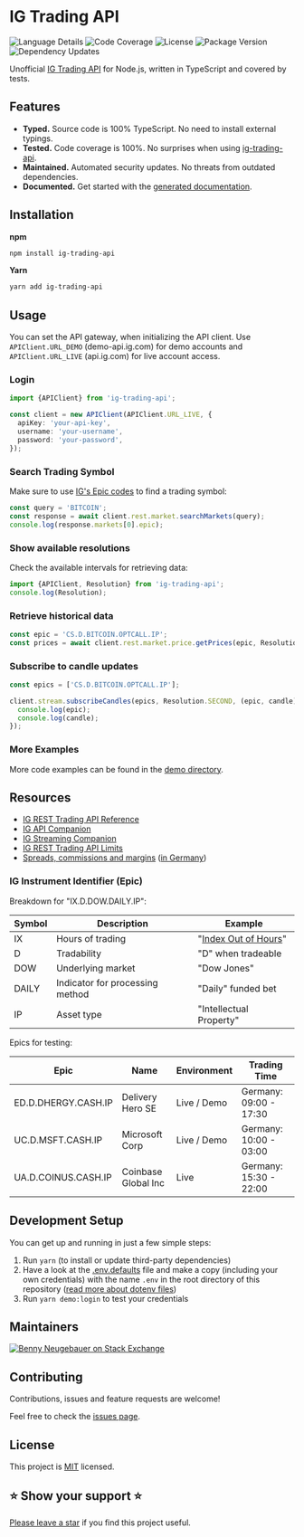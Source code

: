 # IG Trading API

![Language Details](https://img.shields.io/github/languages/top/bennycode/ig-trading-api) ![Code Coverage](https://img.shields.io/codecov/c/github/bennycode/ig-trading-api/main) ![License](https://img.shields.io/npm/l/ig-trading-api.svg) ![Package Version](https://img.shields.io/npm/v/ig-trading-api.svg) ![Dependency Updates](https://img.shields.io/david/bennycode/ig-trading-api.svg)

Unofficial [IG Trading API](https://labs.ig.com/rest-trading-api-guide.html) for Node.js, written in TypeScript and covered by tests.

## Features

- **Typed.** Source code is 100% TypeScript. No need to install external typings.
- **Tested.** Code coverage is 100%. No surprises when using [ig-trading-api][1].
- **Maintained.** Automated security updates. No threats from outdated dependencies.
- **Documented.** Get started with the [generated documentation][2].

## Installation

**npm**

```bash
npm install ig-trading-api
```

**Yarn**

```bash
yarn add ig-trading-api
```

## Usage

You can set the API gateway, when initializing the API client. Use `APIClient.URL_DEMO` (demo-api.ig.com) for demo accounts and `APIClient.URL_LIVE` (api.ig.com) for live account access.

### Login

```ts
import {APIClient} from 'ig-trading-api';

const client = new APIClient(APIClient.URL_LIVE, {
  apiKey: 'your-api-key',
  username: 'your-username',
  password: 'your-password',
});
```

### Search Trading Symbol

Make sure to use [IG's Epic codes](https://trading-ig.readthedocs.io/en/latest/faq.html#how-do-i-find-the-epic-for-market-x) to find a trading symbol:

```ts
const query = 'BITCOIN';
const response = await client.rest.market.searchMarkets(query);
console.log(response.markets[0].epic);
```

### Show available resolutions

Check the available intervals for retrieving data:

```ts
import {APIClient, Resolution} from 'ig-trading-api';
console.log(Resolution);
```

### Retrieve historical data

```ts
const epic = 'CS.D.BITCOIN.OPTCALL.IP';
const prices = await client.rest.market.price.getPrices(epic, Resolution.DAY, 5);
```

### Subscribe to candle updates

```ts
const epics = ['CS.D.BITCOIN.OPTCALL.IP'];

client.stream.subscribeCandles(epics, Resolution.SECOND, (epic, candle) => {
  console.log(epic);
  console.log(candle);
});
```

### More Examples

More code examples can be found in the [demo directory](./src/demo/).

## Resources

- [IG REST Trading API Reference](https://labs.ig.com/rest-trading-api-reference.html)
- [IG API Companion](https://labs.ig.com/sample-apps/api-companion/index.html)
- [IG Streaming Companion](https://labs.ig.com/sample-apps/streaming-companion/index.html)
- [IG REST Trading API Limits](https://labs.ig.com/faq.html)
- [Spreads, commissions and margins](https://www.ig.com/en/cfd-trading/charges-and-margins) ([in Germany](https://www.ig.com/de/hilfe-und-support/cfds/kosten-und-gebuehren/wie-lauten-die-produktinformationen-fuer-aktien-cfds#information-banner-dismiss))

### IG Instrument Identifier (Epic)

Breakdown for "IX.D.DOW.DAILY.IP":

| Symbol | Description                     | Example                                                            |
| ------ | ------------------------------- | ------------------------------------------------------------------ |
| IX     | Hours of trading                | "[Index Out of Hours](https://www.ig.com/uk/out-of-hours-trading)" |
| D      | Tradability                     | "D" when tradeable                                                 |
| DOW    | Underlying market               | "Dow Jones"                                                        |
| DAILY  | Indicator for processing method | "Daily" funded bet                                                 |
| IP     | Asset type                      | "Intellectual Property"                                            |

Epics for testing:

| Epic                | Name                | Environment | Trading Time           |
| ------------------- | ------------------- | ----------- | ---------------------- |
| ED.D.DHERGY.CASH.IP | Delivery Hero SE    | Live / Demo | Germany: 09:00 - 17:30 |
| UC.D.MSFT.CASH.IP   | Microsoft Corp      | Live / Demo | Germany: 10:00 - 03:00 |
| UA.D.COINUS.CASH.IP | Coinbase Global Inc | Live        | Germany: 15:30 - 22:00 |

## Development Setup

You can get up and running in just a few simple steps:

1. Run `yarn` (to install or update third-party dependencies)
1. Have a look at the [.env.defaults](./.env.defaults) file and make a copy (including your own credentials) with the name `.env` in the root directory of this repository ([read more about dotenv files](https://github.com/mrsteele/dotenv-defaults#usage))
1. Run `yarn demo:login` to test your credentials

## Maintainers

[![Benny Neugebauer on Stack Exchange][stack_exchange_bennyn_badge]][stack_exchange_bennyn_url]

## Contributing

Contributions, issues and feature requests are welcome!

Feel free to check the [issues page](https://github.com/bennycode/ig-trading-api/issues).

## License

This project is [MIT](./LICENSE) licensed.

## ⭐️ Show your support ⭐️

[Please leave a star](https://github.com/bennycode/ig-trading-api/stargazers) if you find this project useful.

[1]: https://www.npmjs.com/package/ig-trading-api
[2]: https://bennycode.com/ig-trading-api
[stack_exchange_bennyn_badge]: https://stackexchange.com/users/flair/203782.png?theme=default
[stack_exchange_bennyn_url]: https://stackexchange.com/users/203782/benny-neugebauer?tab=accounts
